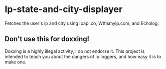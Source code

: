 # Ip-state-and-city-displayer
Fetches the user's ip and city using Ipapi.co, Wtfismyip.com, and Echolog.
## Don't use this for doxxing!
Doxxing is a highly illegal activity, I do not endorse it.
This project is intended to teach you about the dangers of ip loggers, and how easy it is to make one.
